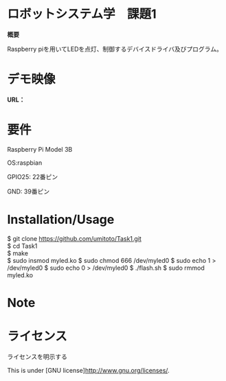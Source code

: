 # ロボットシステム学　課題1
 **概要**
 
 Raspberry piを用いてLEDを点灯、制御するデバイスドライバ及びプログラム。
 
 
# デモ映像
 
**URL：**
 
 
# 要件

Raspberry Pi Model 3B

OS:raspbian

GPIO25: 22番ピン

GND: 39番ピン
 
# Installation/Usage
 
 $ git clone https://github.com/umitoto/Task1.git  
 $ cd Task1  
$ make  
$ sudo insmod myled.ko
$ sudo chmod 666 /dev/myled0
$ sudo echo 1 > /dev/myled0
$ sudo echo 0 > /dev/myled0
$ ./flash.sh
$ sudo rmmod myled.ko
 
# Note
 
 
# ライセンス
ライセンスを明示する
 
This is under [GNU license]<http://www.gnu.org/licenses/>.
 
